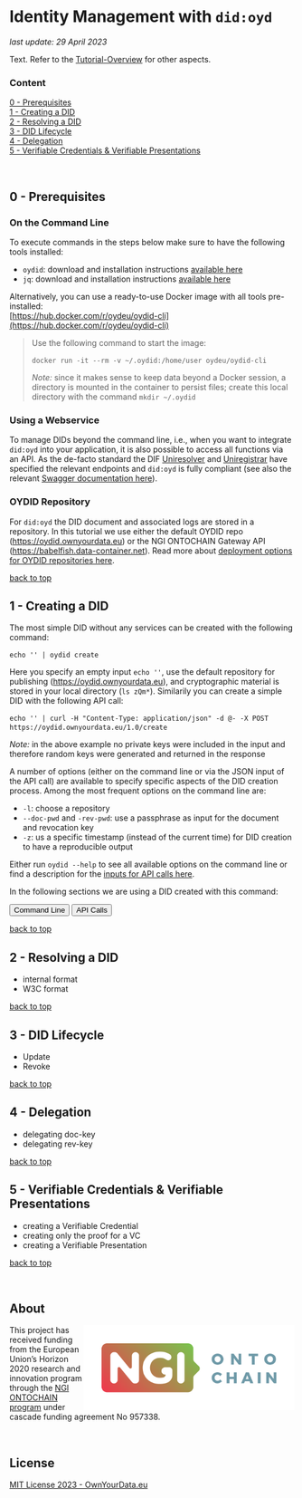 # Identity Management with `did:oyd`

*last update: 29 April 2023*  

Text. Refer to the [Tutorial-Overview](https://github.com/OwnYourData/dc-babelfish/tree/main/tutorial) for other aspects.

### Content

[0 - Prerequisites](#0---prerequisites)  
[1 - Creating a DID](#1---creating-a-did)  
[2 - Resolving a DID](#2---resolving-a-did)  
[3 - DID Lifecycle](#3---did-lifecycle)  
[4 - Delegation](#4---delegation)  
[5 - Verifiable Credentials & Verifiable Presentations](#5---verifiable-credentials--verifiable-presentations)  

&nbsp;

## 0 - Prerequisites

### On the Command Line  
To execute commands in the steps below make sure to have the following tools installed:    
* `oydid`: download and installation instructions [available here](https://github.com/OwnYourData/oydid/tree/main/cli)    
* `jq`: download and installation instructions [available here](https://stedolan.github.io/jq/download/)    

Alternatively, you can use a ready-to-use Docker image with all tools pre-installed:    
[https://hub.docker.com/r/oydeu/oydid-cli](https://hub.docker.com/r/oydeu/oydid-cli) 

> Use the following command to start the image:    
> 
> ```console
> docker run -it --rm -v ~/.oydid:/home/user oydeu/oydid-cli
> ```
> 
> *Note:* since it makes sense to keep data beyond a Docker session, a directory is mounted in the container to persist files; create this local directory with the command `mkdir ~/.oydid`

### Using a Webservice
To manage DIDs beyond the command line, i.e., when you want to integrate `did:oyd` into your application, it is also possible to access all functions via an API. As the de-facto standard the DIF [Uniresolver](https://resolver.identity.foundation/) and [Uniregistrar](https://uniregistrar.io/) have specified the relevant endpoints and `did:oyd` is fully compliant (see also the relevant [Swagger documentation here](https://oydid.ownyourdata.eu/api-docs/index.html)).

### OYDID Repository
For `did:oyd` the DID document and associated logs are stored in a repository. In this tutorial we use either the default OYDID repo (https://oydid.ownyourdata.eu) or the NGI ONTOCHAIN Gateway API (https://babelfish.data-container.net). Read more about [deployment options for OYDID repositories here](https://github.com/OwnYourData/oydid/tree/main/tutorial#deployment).

[back to top](#)

## 1 - Creating a DID

The most simple DID without any services can be created with the following command:

```bash=
echo '' | oydid create
```

Here you specify an empty input `echo ''`, use the default repository for publishing (https://oydid.ownyourdata.eu), and cryptographic material is stored in your local directory (`ls zQm*`). Similarily you can create a simple DID with the following API call:

```bash=
echo '' | curl -H "Content-Type: application/json" -d @- -X POST https://oydid.ownyourdata.eu/1.0/create
```

*Note:* in the above example no private keys were included in the input and therefore random keys were generated and returned in the response

A number of options (either on the command line or via the JSON input of the API call) are available to specify specific aspects of the DID creation process. Among the most frequent options on the command line are:  
* `-l`: choose a repository
* `--doc-pwd` and `-rev-pwd`: use a passphrase as input for the document and revocation key
* `-z`: us a specific timestamp (instead of the current time) for DID creation to have a reproducible output

Either run `oydid --help` to see all available options on the command line or find a description for the [inputs for API calls here](https://github.com/OwnYourData/oydid/tree/main/uni-registrar-driver-did-oyd#driver-input-options).

In the following sections we are using a DID created with this command:


<!-- Include styles for the tabs -->
<style>
.tab {
  display: none;
}
.tablinks {
  cursor: pointer;
}
</style>

<!-- Create tab links -->
<button class="tablinks" onclick="openTab(event, 'TabCmdline')">Command Line</button>
<button class="tablinks" onclick="openTab(event, 'TabAPI')">API Calls</button>

<!-- Create tab content -->
<div id="TabCmdline" class="tab">
  <h2>Tab 1 Content</h2>
  <p>This is the content for Tab 1.</p>
</div>

<div id="TabAPI" class="tab">
  <h2>Tab 2 Content</h2>
  <p>This is the content for Tab 2.</p>
</div>

<!-- Include the JavaScript to handle tab switching -->
<script>
function openTab(evt, tabName) {
  var i, tabcontent, tablinks;
  tabcontent = document.getElementsByClassName("tab");
  for (i = 0; i < tabcontent.length; i++) {
    tabcontent[i].style.display = "none";
  }
  tablinks = document.getElementsByClassName("tablinks");
  for (i = 0; i < tablinks.length; i++) {
    tablinks[i].className = tablinks[i].className.replace(" active", "");
  }
  document.getElementById(tabName).style.display = "block";
  evt.currentTarget.className += " active";
}

// Set the default active tab on page load
document.getElementsByClassName("tablinks")[0].click();
</script>


[back to top](#)

## 2 - Resolving a DID

* internal format
* W3C format

[back to top](#)

## 3 - DID Lifecycle

* Update
* Revoke

[back to top](#)

## 4 - Delegation

* delegating doc-key
* delegating rev-key

[back to top](#)

## 5 - Verifiable Credentials & Verifiable Presentations

* creating a Verifiable Credential
* creating only the proof for a VC
* creating a Verifiable Presentation

[back to top](#)


&nbsp;

## About  

<img align="right" src="https://raw.githubusercontent.com/OwnYourData/dc-babelfish/main/app/assets/images/logo-ngi-ontochain-positive.png" height="150">This project has received funding from the European Union’s Horizon 2020 research and innovation program through the [NGI ONTOCHAIN program](https://ontochain.ngi.eu/) under cascade funding agreement No 957338.


<br clear="both" />

## License

[MIT License 2023 - OwnYourData.eu](https://raw.githubusercontent.com/OwnYourData/dc-babelfish/main/LICENSE)

